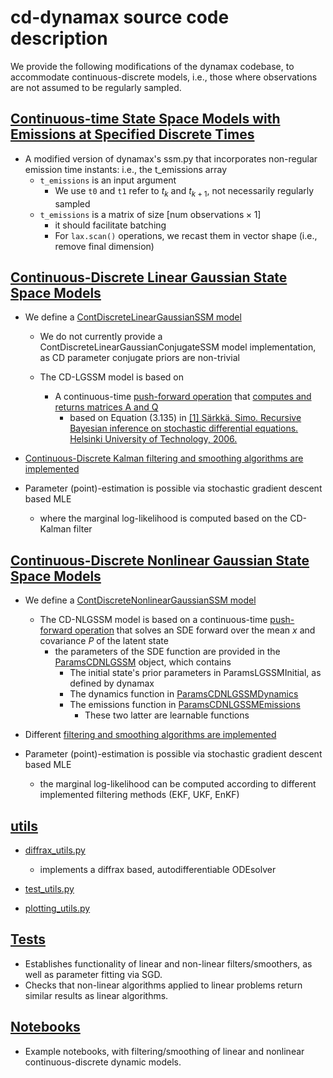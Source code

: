 # cd-dynamax source code description

We provide the following modifications of the dynamax codebase, to accommodate continuous-discrete models, i.e., those where observations are not assumed to be regularly sampled.

## [Continuous-time State Space Models with Emissions at Specified Discrete Times](./ssm_temissions.py)

- A modified version of dynamax's ssm.py that incorporates non-regular emission time instants: i.e., the t_emissions array
    - `t_emissions` is an input argument
        - We use `t0` and `t1` refer to $t_k$ and $t_{k+1}$, not necessarily regularly sampled
    - `t_emissions` is a matrix of size $[\textrm{num observations} \times 1]$
        - it should facilitate batching
        - For `lax.scan()` operations, we recast them in vector shape (i.e., remove final dimension)
  
## [Continuous-Discrete Linear Gaussian State Space Models](./continuous_discrete_linear_gaussian_ssm)

- We define a [ContDiscreteLinearGaussianSSM model](./continuous_discrete_linear_gaussian_ssm/models.py#L39)
    - We do not currently provide a ContDiscreteLinearGaussianConjugateSSM model implementation, as CD parameter conjugate priors are non-trivial
    
    - The CD-LGSSM model is based on
        - A continuous-time [push-forward operation](./continuous_discrete_linear_gaussian_ssm/inference.py#L77) that [computes and returns matrices A and Q](./continuous_discrete_linear_gaussian_ssm/models.py#L213)
            - based on Equation (3.135) in [[1] Särkkä, Simo. Recursive Bayesian inference on stochastic differential equations. Helsinki University of Technology, 2006.](https://aaltodoc.aalto.fi/items/cc45c44e-ff66-4907-bfff-03293391fe1d)
    
- [Continuous-Discrete Kalman filtering and smoothing algorithms are implemented](./continuous_discrete_linear_gaussian_ssm/README.md)

- Parameter (point)-estimation is possible via stochastic gradient descent based MLE  
    - where the marginal log-likelihood is computed based on the CD-Kalman filter

## [Continuous-Discrete Nonlinear Gaussian State Space Models](./continuous_discrete_nonlinear_gaussian_ssm)

- We define a [ContDiscreteNonlinearGaussianSSM model](./continuous_discrete_nonlinear_gaussian_ssm/models.py#L112)
    
    - The CD-NLGSSM model is based on a continuous-time [push-forward operation](./continuous_discrete_nonlinear_gaussian_ssm/models.py#L50) that solves an SDE forward over the mean $x$ and covariance $P$ of the latent state
        - the parameters of the SDE function are provided in the [ParamsCDNLGSSM](./continuous_discrete_nonlinear_gaussian_ssm/cdnlgssm_utils.py#L161) object, which contains
            - The initial state's prior parameters in ParamsLGSSMInitial, as defined by dynamax
            - The dynamics function in [ParamsCDNLGSSMDynamics](./continuous_discrete_nonlinear_gaussian_ssm/cdnlgssm_utils.py#L58)
            - The emissions function in [ParamsCDNLGSSMEmissions](./continuous_discrete_nonlinear_gaussian_ssm/cdnlgssm_utils.py#L133)
                - These two latter are learnable functions            
    
- Different [filtering and smoothing algorithms are implemented](./continuous_discrete_nonlinear_gaussian_ssm/README.md)

- Parameter (point)-estimation is possible via stochastic gradient descent based MLE
    - the marginal log-likelihood can be computed according to different implemented filtering methods (EKF, UKF, EnKF)

## [utils](./utils)

- [diffrax_utils.py](./utils/diffrax_utils.py)
    - implements a diffrax based, autodifferentiable ODEsolver
    
- [test_utils.py](./utils/test_utils.py)

- [plotting_utils.py](./utils/plotting_utils.py)

## [Tests](./test_scripts)

- Establishes functionality of linear and non-linear filters/smoothers, as well as parameter fitting via SGD.
- Checks that non-linear algorithms applied to linear problems return similar results as linear algorithms.

## [Notebooks](./notebooks)

- Example notebooks, with filtering/smoothing of linear and nonlinear continuous-discrete dynamic models. 
